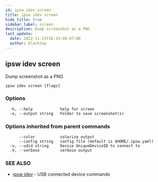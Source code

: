```yaml
---
id: ipsw_idev_screen
title: ipsw idev screen
hide_title: true
sidebar_label: screen
description: Dump screenshot as a PNG
last_update:
  date: 2022-11-23T16:33:46-07:00
  author: blacktop
---
```

## ipsw idev screen

Dump screenshot as a PNG

```
ipsw idev screen [flags]
```

### Options

```
  -h, --help            help for screen
  -o, --output string   Folder to save screenshot(s)
```

### Options inherited from parent commands

```
      --color           colorize output
      --config string   config file (default is $HOME/.ipsw.yaml)
  -u, --udid string     Device UniqueDeviceID to connect to
  -V, --verbose         verbose output
```

### SEE ALSO

* [ipsw idev](/docs/cli/screen/ipsw_idev)	 - USB connected device commands

